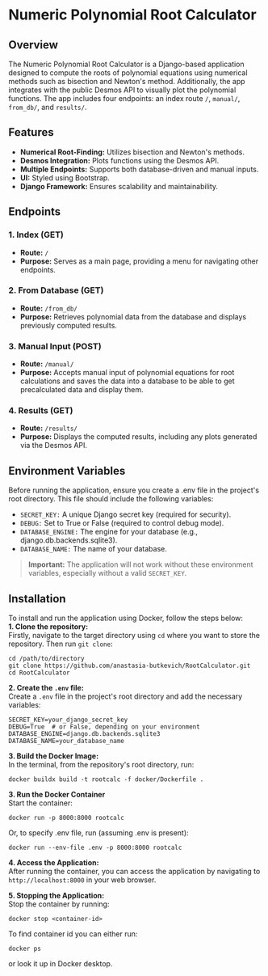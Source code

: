 # Numeric Polynomial Root Calculator

## Overview
The Numeric Polynomial Root Calculator is a Django-based application designed to compute the roots of polynomial equations using numerical methods such as bisection and Newton's method. Additionally, the app integrates with the public Desmos API to visually plot the polynomial functions. The app includes four endpoints: an index route `/`, `manual/`, `from_db/`, and `results/`. 

## Features
- **Numerical Root-Finding:** Utilizes bisection and Newton's methods.
- **Desmos Integration:** Plots functions using the Desmos API.
- **Multiple Endpoints:** Supports both database-driven and manual inputs.
- **UI:** Styled using Bootstrap.
- **Django Framework:** Ensures scalability and maintainability.

## Endpoints

### 1. Index (GET) 
- **Route:** `/`
- **Purpose:** Serves as a main page, providing a menu for navigating other endpoints. 
### 2. From Database (GET)
- **Route:** `/from_db/`
- **Purpose:** Retrieves polynomial data from the database and displays previously computed results. 
### 3. Manual Input (POST)
- **Route:** `/manual/`
- **Purpose:** Accepts manual input of polynomial equations for root calculations and saves the data into a database to be able to get precalculated data and display them.
### 4. Results (GET)
- **Route:** `/results/`
- **Purpose:** Displays the computed results, including any plots generated via the Desmos API.

## Environment Variables
Before running the application, ensure you create a .env file in the project's root directory. This file should include the following variables:

- `SECRET_KEY:` A unique Django secret key (required for security).
- `DEBUG:` Set to True or False (required to control debug mode).
- `DATABASE_ENGINE:` The engine for your database (e.g., django.db.backends.sqlite3).
- `DATABASE_NAME:` The name of your database.  
  
> **Important:** The application will not work without these environment variables, especially without a valid `SECRET_KEY`.

## Installation
To install and run the application using Docker, follow the steps below:  
**1. Clone the repository:**  
Firstly, navigate to the target directory using `cd` where you want to store the repository. Then run `git clone`:
```
cd /path/to/directory
git clone https://github.com/anastasia-butkevich/RootCalculator.git
cd RootCalculator
```
**2. Create the `.env` file:**  
Create a `.env` file in the project's root directory and add the necessary variables:
```
SECRET_KEY=your_django_secret_key
DEBUG=True  # or False, depending on your environment
DATABASE_ENGINE=django.db.backends.sqlite3  
DATABASE_NAME=your_database_name
```
**3. Build the Docker Image:**  
In the terminal, from the repository's root directory, run:
```
docker buildx build -t rootcalc -f docker/Dockerfile .
```
**3. Run the Docker Container**  
Start the container:
```
docker run -p 8000:8000 rootcalc
```
Or, to specify .env file, run (assuming .env is present):
```
docker run --env-file .env -p 8000:8000 rootcalc
```
**4. Access the Application:**  
After running the container, you can access the application by navigating to `http://localhost:8000` in your web browser.

**5. Stopping the Application:**  
Stop the container by running:
```
docker stop <container-id>
```
To find container id you can either run:
```
docker ps 
```
or look it up in Docker desktop.
